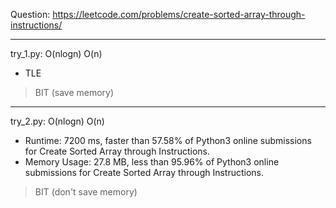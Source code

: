 Question: https://leetcode.com/problems/create-sorted-array-through-instructions/

---

try_1.py: O(nlogn) O(n)

* TLE

> BIT (save memory)

---

try_2.py: O(nlogn) O(n)

* Runtime: 7200 ms, faster than 57.58% of Python3 online submissions for Create Sorted Array through Instructions.
* Memory Usage: 27.8 MB, less than 95.96% of Python3 online submissions for Create Sorted Array through Instructions.

> BIT (don't save memory)
